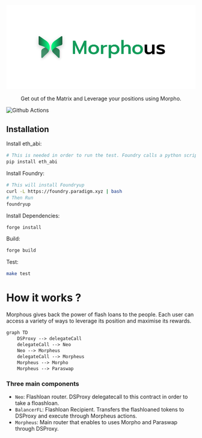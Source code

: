 <p align="center"> <img src="assets/morphous_logo.svg"></p>
<p align="center"> Get out of the Matrix and Leverage your positions using Morpho.</p>

![Github Actions](https://github.com/kobe-eth/lockers-room/workflows/CI/badge.svg)

## Installation

Install eth_abi:

```bash
# This is needed in order to run the test. Foundry calls a python script for some test to retrieve Paraswap API calls.
pip install eth_abi
```
Install Foundry:
```bash
# This will install Foundryup
curl -L https://foundry.paradigm.xyz | bash
# Then Run
foundryup
```

Install Dependencies:
```bash
forge install
```

Build:
```bash
forge build
```

Test:
```bash
make test
```

# How it works ?

Morphous gives back the power of flash loans to the people. Each user can access a variety of ways to leverage its position and maximise its rewards.

```mermaid
graph TD
	DSProxy --> delegateCall
	delegateCall --> Neo
	Neo --> Morpheus
	delegateCall --> Morpheus
    Morpheus --> Morpho
    Morpheus --> Paraswap
```

### Three main components

* `Neo`: Flashloan router. DSProxy delegatecall to this contract in order to take a floashloan.
* `BalancerFL`:  Flashloan Recipient. Transfers the flashloaned tokens to DSProxy and execute through Morpheus actions.
* `Morpheus`: Main router that enables to uses Morpho and Paraswap through DSProxy.